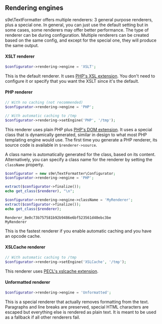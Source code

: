 ## Rendering engines

s9e\TextFormatter offers multiple renderers: 3 general purpose renderers, plus a special one. In general, you can just use the default setting but in some cases, some renderers may offer better performance. The type of renderer can be during configuration. Multiple renderers can be created based on the same config, and except for the special one, they will produce the same output.

#### XSLT renderer

```php
$configurator->rendering->engine = 'XSLT';
```

This is the default renderer. It uses [PHP's XSL extension](http://php.net/manual/en/book.xsl.php). You don't need to configure it or specify that you want the XSLT since it's the default.

#### PHP renderer

```php
// With no caching (not recommended)
$configurator->rendering->engine = 'PHP';

// With automatic caching to /tmp
$configurator->rendering->setEngine('PHP', '/tmp');
```

This renderer uses plain PHP plus [PHP's DOM extension](http://www.php.net/manual/en/book.dom.php). It uses a special class that is dynamically generated, similar in design to what most PHP templating engine would use. The first time you generate a PHP renderer, its source code is available in `$renderer->source`.

A class name is automatically generated for the class, based on its content. Alternatively, you can specify a class name for the renderer by setting the `className` property.

```php
$configurator = new s9e\TextFormatter\Configurator;
$configurator->rendering->engine = 'PHP';

extract($configurator->finalize());
echo get_class($renderer), "\n";

$configurator->rendering->engine->className = 'MyRenderer';
extract($configurator->finalize());
echo get_class($renderer);
```
```
Renderer_8e0c73b757581b92b9486e6bf523561d40ebc3be
MyRenderer
```

This is the fastest renderer if you enable automatic caching and you have an opcode cache.

#### XSLCache renderer

```php
// With automatic caching to /tmp
$configurator->rendering->setEngine('XSLCache', '/tmp');
```

This renderer uses [PECL's xslcache extension](http://pecl.php.net/package/xslcache).

#### Unformatted renderer

```php
$configurator->rendering->engine = 'Unformatted';
```

This is a special renderer that actually removes formatting from the text. Paragraphs and line breaks are preserved, special HTML characters are escaped but everything else is rendered as plain text. It is meant to be used as a fallback if all other renderers fail.
